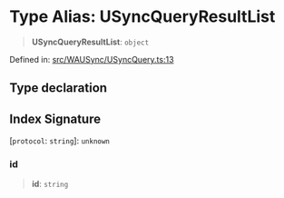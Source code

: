 # Type Alias: USyncQueryResultList

> **USyncQueryResultList**: `object`

Defined in: [src/WAUSync/USyncQuery.ts:13](https://github.com/Fokusdotid/bail/blob/8a30cf93a8ac726f06d1ad6578695812a8253e53/src/WAUSync/USyncQuery.ts#L13)

## Type declaration

## Index Signature

\[`protocol`: `string`\]: `unknown`

### id

> **id**: `string`

